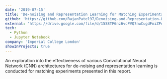 ```yaml
---
date: '2019-07-15'
title: 'De-noising and Representation Learning for Matching Experiments'
github: 'https://github.com/RajanPatel97/Denoising-and-Representation-Learning'
external: 'https://drive.google.com/file/d/15S8TF6nz6vcPVQ7nwCugdFmiZPdAYoNw/view?usp=sharing'
tech:
  - Python
  - Jupyter Notebook
company: 'Imperial College London'
showInProjects: true
---
```


An exploration into the effectiveness of various Convolutional Neural Network (CNN) architectures for de-noising and representation learning is conducted for matching experiments presented in this report.